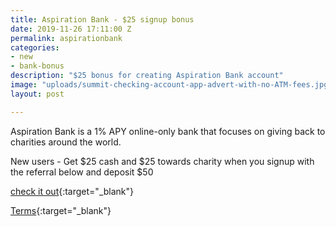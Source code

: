 ```yaml
---
title: Aspiration Bank - $25 signup bonus
date: 2019-11-26 17:11:00 Z
permalink: aspirationbank
categories:
- new
- bank-bonus
description: "$25 bonus for creating Aspiration Bank account"
image: "uploads/summit-checking-account-app-advert-with-no-ATM-fees.jpg"
layout: post

---
```


Aspiration Bank is a 1% APY online-only bank that focuses on giving back to charities around the world. 

New users - Get $25 cash and $25 towards charity when you signup with the referral below and deposit $50

[check it out](https://my.aspiration.com/welcome/DRAKF86XYW23ASHA){:target="_blank"}

[Terms](https://my.aspiration.com/faq/Opening-an-Account%3EGetting-Started%3EWhat-is-your-referral-program-){:target="_blank"}




